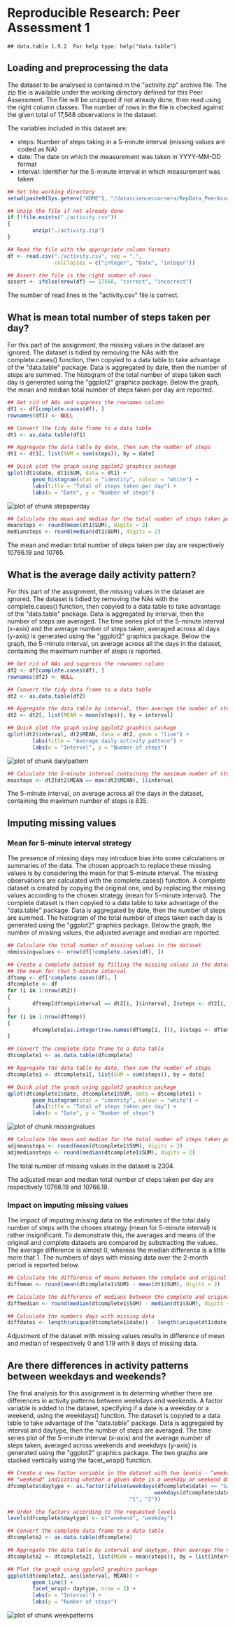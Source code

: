 # Reproducible Research: Peer Assessment 1


```
## data.table 1.9.2  For help type: help("data.table")
```


## Loading and preprocessing the data

The dataset to be analysed is contained in the "activity.zip" archive file. The
zip file is available under the working directory defined for this Peer
Assessment. The file will be unzipped if not already done, then read using the
right column classes. The number of rows in the file is checked against the
given total of 17,568 observations in the dataset.

The variables included in this dataset are:

* steps: Number of steps taking in a 5-minute interval (missing values are coded as NA)
* date: The date on which the measurement was taken in YYYY-MM-DD format
* interval: Identifier for the 5-minute interval in which measurement was taken



```r
## Set the working directory
setwd(paste0(Sys.getenv("HOME"), "/datasciencecoursera/RepData_PeerAssessment1"))

## Unzip the file if not already done
if (!file.exists("./activity.csv"))
{
        unzip("./activity.zip")
}

## Read the file with the appropriate column formats
df <- read.csv("./activity.csv", sep = ",",
               colClasses = c("integer", "Date", "integer"))

## Assert the file is the right number of rows
assert <- ifelse(nrow(df) == 17568, "correct", "incorrect")
```

The number of read lines in the "activity.csv" file is correct.


## What is mean total number of steps taken per day?

For this part of the assignment, the missing values in the dataset are ignored.
The dataset is tidied by removing the NAs with the complete.cases() function,
then copyied to a data table to take advantage of the "data.table" package.
Data is aggregated by date, then the number of steps are summed. The histogram
of the total number of steps taken each day is generated using the "ggplot2"
graphics package. Below the graph, the mean and median total number of steps
taken per day are reported.



```r
## Get rid of NAs and suppress the rownames column
df1 <- df[complete.cases(df), ]
rownames(df1) <- NULL

## Convert the tidy data frame to a data table
dt1 <- as.data.table(df1)

## Aggregate the data table by date, then sum the number of steps
dt1 <- dt1[, list(SUM = sum(steps)), by = date]

## Quick plot the graph using ggplot2 graphics package
qplot(dt1$date, dt1$SUM, data = dt1) +
        geom_histogram(stat = "identity", colour = "white") +
        labs(title = "Total of steps taken per day") +
        labs(x = "Date", y = "Number of steps")
```

![plot of chunk stepsperday](figure/stepsperday.png) 

```r
## Calculate the mean and median for the total number of steps taken per day
meansteps <- round(mean(dt1$SUM), digits = 2)
mediansteps <- round(median(dt1$SUM), digits = 2)
```

The mean and median total number of steps taken per day are respectively 10766.19 and 10765.


## What is the average daily activity pattern?

For this part of the assignment, the missing values in the dataset are ignored.
The dataset is tidied by removing the NAs with the complete.cases() function,
then copyied to a data table to take advantage of the "data.table" package.
Data is aggregated by interval, then the number of steps are averaged. The time
series plot of the 5-minute interval (x-axis) and the average number of steps
taken, averaged across all days (y-axis) is generated using the "ggplot2"
graphics package. Below the graph, the 5-minute interval, on average across all
the days in the dataset, containing the maximum number of steps is reported.



```r
## Get rid of NAs and suppress the rownames column
df2 <- df[complete.cases(df), ]
rownames(df2) <- NULL

## Convert the tidy data frame to a data table
dt2 <- as.data.table(df2)

## Aggregate the data table by interval, then average the number of steps
dt2 <- dt2[, list(MEAN = mean(steps)), by = interval]

## Quick plot the graph using ggplot2 graphics package
qplot(dt2$interval, dt2$MEAN, data = dt2, geom = "line") +
        labs(title = "Average daily activity pattern") +
        labs(x = "Interval", y = "Number of steps")
```

![plot of chunk daiylpattern](figure/daiylpattern.png) 

```r
## Calculate the 5-minute interval containing the maximum number of steps
maxsteps <- dt2[dt2$MEAN == max(dt2$MEAN), ]$interval
```

The 5-minute interval, on average across all the days in the dataset, containing the maximum number of steps is 835.


## Imputing missing values

### Mean for 5-minute interval strategy

The presence of missing days may introduce bias into some calculations or
summaries of the data. The chosen approach to replace these missing values is by
considering the mean for that 5-minute interval. The missing observations are
calculated with the complete.cases() function. A complete dataset is created by
copying the original one, and by replacing the missing values according to the
chosen strategy (mean for 5-minute interval). The complete dataset is then
copyied to a data table to take advantage of the "data.table" package. Data is
aggregated by date, then the number of steps are summed. The histogram of the
total number of steps taken each day is generated using the "ggplot2" graphics
package. Below the graph, the number of missing values, the adjusted average and
median are reported.



```r
## Calculate the total number of missing values in the dataset
nbmissingvalues <- nrow(df[!complete.cases(df), ])

## Create a complete dataset by filling the missing values in the dataset using
## the mean for that 5-minute interval
dftemp <- df[!complete.cases(df), ]
dfcomplete <- df
for (i in 1:nrow(dt2))
{
        dftemp[dftemp$interval == dt2[i, ]$interval, ]$steps <- dt2[i, ]$MEAN
}
for (i in 1:nrow(dftemp))
{
        dfcomplete[as.integer(row.names(dftemp[i, ])), ]$steps <- dftemp[i, ]$steps
}

## Convert the complete data frame to a data table
dtcomplete1 <- as.data.table(dfcomplete)

## Aggregate the data table by date, then sum the number of steps
dtcomplete1 <- dtcomplete1[, list(SUM = sum(steps)), by = date]

## Quick plot the graph using ggplot2 graphics package
qplot(dtcomplete1$date, dtcomplete1$SUM, data = dtcomplete1) +
        geom_histogram(stat = "identity", colour = "white") +
        labs(title = "Total of steps taken per day") +
        labs(x = "Date", y = "Number of steps")
```

![plot of chunk missingvalues](figure/missingvalues.png) 

```r
## Calculate the mean and median for the total number of steps taken per day
adjmeansteps <- round(mean(dtcomplete1$SUM), digits = 2)
adjmediansteps <- round(median(dtcomplete1$SUM), digits = 2)
```

The total number of missing values in the dataset is 2304.

The adjusted mean and median total number of steps taken per day are respectively 10766.19 and 10766.19.


### Impact on imputing missing values

The impact of imputing missing data on the estimates of the total daily number
of steps with the choses strategy (mean for 5-minute interval) is rather
insignificant. To demonstrate this, the averages and means of the original and
complete datasets are compared by substracting the values. The average
difference is almost 0, whereas the median difference is a little more that 1.
The numbers of days with missing data over the 2-month period is reported below.



```r
## Calculate the difference of means between the complete and original datasets
diffmean <- round(mean(dtcomplete1$SUM) - mean(dt1$SUM), digits = 2)

## Calculate the difference of medians between the complete and original datasets
diffmedian <- round(median(dtcomplete1$SUM) - median(dt1$SUM), digits = 2)

## Calculate the numbers days with missing data
diffdates <- length(unique(dtcomplete1$date)) - length(unique(dt1$date))
```

Adjustment of the dataset with missing values results in difference of mean and median of respectively 0 and 1.19 with 8 days of missing data.


## Are there differences in activity patterns between weekdays and weekends?

The final analysis for this assignment is to determing whether there are
differences in activity patterns between weekdays and weekends. A factor
variable is added to the dataset, specifying if a date is a weekday or a
weekend, using the weekdays() function. The dataset is copyied to a data table
to take advantage of the "data.table" package. Data is aggregated by interval
and daytype, then the number of steps are averaged. The time series plot of the
5-minute interval (x-axis) and the average number of steps taken, averaged
across weekends and weekdays (y-axis) is generated using the "ggplot2"
graphics package. The two graphs are stacked vertically using the facet_wrap()
function.



```r
## Create a new factor variable in the dataset with two levels - "weekday" and
## "weekend" indicating whether a given date is a weekday or weekend day
dfcomplete$daytype <- as.factor(ifelse(weekdays(dfcomplete$date) == "Saturday" |
                                               weekdays(dfcomplete$date) == "Sunday",
                                       "1", "2"))

## Order the factors according to the requested levels
levels(dfcomplete$daytype) <- c("weekend", "weekday")

## Convert the complete data frame to a data table
dtcomplete2 <- as.data.table(dfcomplete)

## Aggregate the data table by interval and daytype, then average the number of steps
dtcomplete2 <- dtcomplete2[, list(MEAN = mean(steps)), by = list(interval, daytype)]

## Plot the graph using ggplot2 graphics package
ggplot(dtcomplete2, aes(interval, MEAN)) +
        geom_line() +
        facet_wrap(~ daytype, nrow = 2) +
        labs(x = "Interval") +
        labs(y = "Number of steps")
```

![plot of chunk weekpatterns](figure/weekpatterns.png) 
